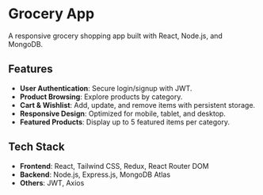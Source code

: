 # Grocery App

A responsive grocery shopping app built with React, Node.js, and MongoDB.

## Features

- **User Authentication**: Secure login/signup with JWT.
- **Product Browsing**: Explore products by category.
- **Cart & Wishlist**: Add, update, and remove items with persistent storage.
- **Responsive Design**: Optimized for mobile, tablet, and desktop.
- **Featured Products**: Display up to 5 featured items per category.

## Tech Stack

- **Frontend**: React, Tailwind CSS, Redux, React Router DOM
- **Backend**: Node.js, Express.js, MongoDB Atlas
- **Others**: JWT, Axios
